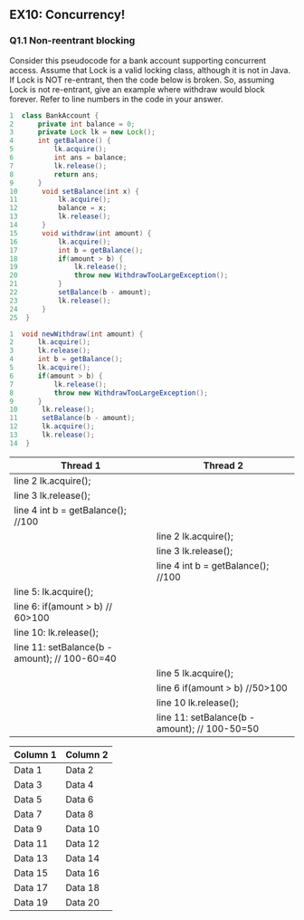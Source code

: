## EX10: Concurrency!

### Q1.1 Non-reentrant blocking
Consider this pseudocode for a bank account supporting concurrent access. Assume that Lock is a valid locking class, although it is not in Java. If Lock is NOT re-entrant, then the code below is broken. So, assuming Lock is not re-entrant, give an example where withdraw would block forever. Refer to line numbers in the code in your answer.
```java
1  class BankAccount {
2      private int balance = 0;
3      private Lock lk = new Lock();
4      int getBalance() {
5          lk.acquire();
6          int ans = balance;
7          lk.release();
8          return ans;
9      }
10      void setBalance(int x) {
11          lk.acquire();
12          balance = x;
13          lk.release();
14      }
15      void withdraw(int amount) {
16          lk.acquire();
17          int b = getBalance();
18          if(amount > b) {
19              lk.release();
20              throw new WithdrawTooLargeException();
21          }
22          setBalance(b - amount);
23          lk.release();
24      }
25  }
```

```java
1  void newWithdraw(int amount) {
2      lk.acquire();
3      lk.release();
4      int b = getBalance();
5      lk.acquire();
6      if(amount > b) {
7          lk.release();
8          throw new WithdrawTooLargeException();
9      }
10      lk.release();
11      setBalance(b - amount);
12      lk.acquire();
13      lk.release();
14  }
```

| Thread 1 | Thread 2 |
|----------|----------|
| line 2 lk.acquire();   |    |
| line 3 lk.release();   |    |
| line 4 int b = getBalance(); //100|    |
|    | line 2 lk.acquire();   |
|    | line 3 lk.release();  |
|   | line 4 int b = getBalance(); //100 |
| line 5: lk.acquire();  |   |
| line 6: if(amount > b) // 60>100 |   |
| line 10: lk.release();  |   |
| line 11: setBalance(b - amount); // 100-60=40  |   |
|   | line 5 lk.acquire(); |
|   | line 6 if(amount > b) //50>100|
|   | line 10 lk.release();  |
|   | line 11: setBalance(b - amount); // 100-50=50  |






| Column 1 | Column 2 |
|----------|----------|
| Data 1   | Data 2   |
| Data 3   | Data 4   |
| Data 5   | Data 6   |
| Data 7   | Data 8   |
| Data 9   | Data 10  |
| Data 11  | Data 12  |
| Data 13  | Data 14  |
| Data 15  | Data 16  |
| Data 17  | Data 18  |
| Data 19  | Data 20  |